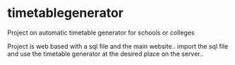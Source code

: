 # timetablegenerator
Project on automatic timetable generator for schools or colleges
 
 Project is web based with a sql file and the main website..
 import the sql file and use the timetable generator at the desired place on the server..
 
